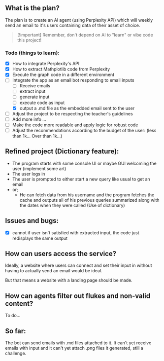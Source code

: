 ## What is the plan?
The plan is to create an AI agent (using Perplexity API) which will weekly send an email to it's users containing data of their asset of choice.

> [!important] Remember, don't depend on AI to "learn" or vibe code this project!

### Todo (things to learn):
- [x] How to integrate Perplexity's API
- [x] How to extract Mathplotlib code from Perplexity
- [x] Execute the graph code in a different environment
- [ ] Integrate the app as an email bot responding to email inputs
	- [ ] Receive emails
	- [ ] extract input
	- [ ] generate input
	- [ ] execute code as input
	- [x] output a .md file as the embedded email sent to the user
- [ ] Adjust the project to be respecting the teacher's guidelines
- [ ] Add more info ...
- [ ] Make the code more readable and apply logic for robust code
- [ ] Adjust the recommendations according to the budget of the user: (less than 1k... Over than 1k...)

## Refined project (Dictionary feature):
- The program starts with some console UI or maybe GUI welcoming the user (implement some art)
- The user logs in
- The user is prompted to either start a new query like usual to get an email
- or;
	- He can fetch data from his username and the program fetches the cache and outputs all of his previous queries summarized along with the dates when they were called (Use of dictionary)
## Issues and bugs:
- [x] cannot if user isn't satisfied with extracted input, the code just redisplays the same output

## How can users access the service?
Ideally, a website where users can connect and set their input in without having to actually send an email would be ideal.

But that means a website with a landing page should be made.


## How can agents filter out flukes and non-valid content?
To do...


## So far:
The bot can send emails with .md files attached to it. It can't yet receive emails with input and it can't yet attach .png files it generated, still a challenge.